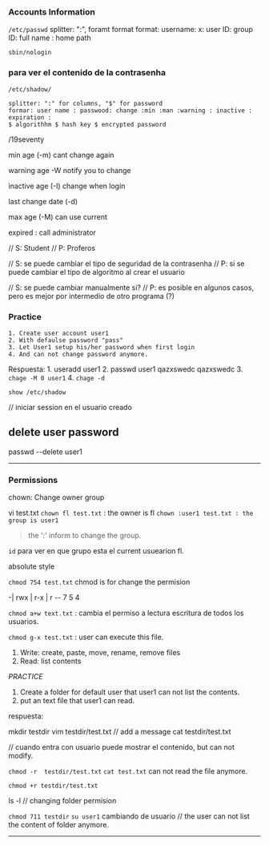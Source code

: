 ### Accounts Information
`/etc/passwd`
	splitter: ":", foramt format
	format: username: x: user ID: group ID: full name : home path

`sbin/nologin`




### para ver el contenido de la contrasenha
`/etc/shadow/`

	splitter: ":" for columns, "$" for password
	formar: user name : passwood: change :min :man :warning : inactive : expiration : 
	$ algorithhm $ hash key $ encrypted password

/19seventy



min age (-m)
cant change again

warning age -W
notify you to change

inactive age (-I)
change when login

last change date (-d) 

max age (-M) can use current

expired : call administrator

// S: Student
// P: Proferos

// S: se puede cambiar el tipo de seguridad de la contrasenha
// P: si se puede cambiar el tipo de  algoritmo al crear el usuario

// S: se puede cambiar manualmente si?
// P: es posible en algunos casos, pero es mejor por intermedio de otro programa (?)

### Practice 
	1. Create user account user1
	2. With defaulse password "pass"
	3. Let User1 setup his/her password when first login
	4. And can not change password anymore.

Respuesta:
	1. useradd user1
	2. passwd user1
		qazxswedc
		qazxswedc
	3. `chage -M 0 user1`
	4. `chage -d `

	show /etc/shadow

// iniciar session en el usuario creado

  
## delete user password
passwd --delete user1


---
### Permissions
chown: Change owner group

vi test.txt
`chown fl test.txt` : the owner is fl
`chown :user1 test.txt : the group is user1`
> the ':' inform to change the group.

`id` para ver en que grupo esta el current usuearion fl.

absolute style


`chmod 754 test.txt` chmod is for change the permision

-| rwx | r-x | r --
    7     5      4


`chmod a+w text.txt` : cambia el permiso a lectura escritura de todos los usuarios.

`chmod g-x test.txt` : user can execute this file.




1. Write: create, paste, move, rename, remove files
2. Read: list contents

_PRACTICE_
1. Create a folder for default user that user1 can not list the contents.
2. put an text file that user1 can read.

respuesta:

mkdir testdir
vim testdir/test.txt
// add a message
cat testdir/test.txt

// cuando entra con usuario puede mostrar el contenido, but can not modify.

`chmod -r  testdir/test.txt`
`cat test.txt` can not read the file anymore.

`chmod +r testdir/test.txt`

ls -l // changing folder permision

`chmod 711 testdir`
`su user1` cambiando de usuario
// the user can not list the content of folder anymore.


---

